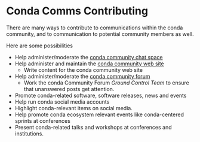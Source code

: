 # Conda Comms Contributing

There are many ways to contribute to communications within the conda community, and to communication to potential community members as well.

Here are some possibilities

* Help administer/moderate the [conda community chat space](https://app.element.io/#/room/#conda:matrix.org)
* Help administer and maintain the [conda community web site](https://github.com/conda-incubator/conda-dot-org)
  * Write content for the conda community web site
* Help administer/moderate the [conda community forum](https://conda.discourse.group/)
  * Work the conda Community Forum *Ground Control Team* to ensure that unanswered posts get attention.
* Promote conda-related software, software releases, news and events
* Help run conda social media accounts
* Highlight conda-relevant items on social media.
* Help promote conda ecosystem relevant events like conda-centered sprints at conferences
* Present conda-related talks and workshops at conferences and institutions.

